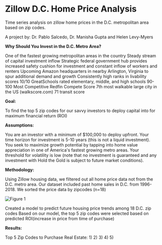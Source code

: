 # Zillow D.C. Home Price Analysis

Time series analysis on zillow home prices in the D.C. metropolitan area based on zip codes.

A project by: Dr. Pablo Salcedo, Dr. Manisha Gupta and Helen Levy-Myers

**Why Should You Invest in the D.C. Metro Area?**

One of the fastest growing metropolitan areas in the country
Steady stream of capital investment inflow
Strategic federal government hub provides increased safety cushion for investment and constant inflow of workers and renters
Upcoming Amazon headquarters in nearby Arlington, Virginia to spur additional demand and growth
Consistently high ranks in livability scores
10/10 GreatSchools rated elementary, middle, and high schools 
90-100 Most Competitive Redfin Compete Score 
7th most walkable large city in the US (walkscore.com)
71 transit score

    
**Goal:**

To find the top 5 zip codes for our savvy investors to deploy capital into for maximum financial return (ROI)

**Assumptions:**

You are an investor with a minimum of $100,000 to deploy upfront.
Your time horizon for investment is 5-10 years (this is not a liquid investment).
You seek to maximize growth potential by tapping into home value appreciation in one of America's fastest growing metro areas.
Your threshold for volatility is low (note that no investment is guaranteed and any investment with Hold the Gold is subject to future market conditions).

**Methodology:**

Using Zillow housing data, we filtered out all home price data not from the D.C. metro area.
Our dataset included past home sales in D.C. from 1996-2018.
We sorted the price data by zipcodes (n=18)


![Figure 1]("/Users/buddy4732/datascience/zillow_home_prices_analysis/figure_1.png")

Created a model to predict future housing  price trends among 18 D.C. zip codes
Based on our model, the top 5 zip codes were selected based on predicted ROI(increase in price from time of purchase)

**Results:**

Top 5 Zip Codes to Purchase Real Estate:
1)
2)
3)
4)
5)









